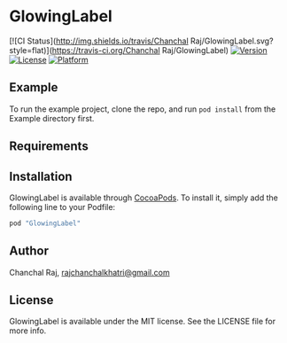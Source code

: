 # GlowingLabel

[![CI Status](http://img.shields.io/travis/Chanchal Raj/GlowingLabel.svg?style=flat)](https://travis-ci.org/Chanchal Raj/GlowingLabel)
[![Version](https://img.shields.io/cocoapods/v/GlowingLabel.svg?style=flat)](http://cocoapods.org/pods/GlowingLabel)
[![License](https://img.shields.io/cocoapods/l/GlowingLabel.svg?style=flat)](http://cocoapods.org/pods/GlowingLabel)
[![Platform](https://img.shields.io/cocoapods/p/GlowingLabel.svg?style=flat)](http://cocoapods.org/pods/GlowingLabel)

## Example

To run the example project, clone the repo, and run `pod install` from the Example directory first.

## Requirements

## Installation

GlowingLabel is available through [CocoaPods](http://cocoapods.org). To install
it, simply add the following line to your Podfile:

```ruby
pod "GlowingLabel"
```

## Author

Chanchal Raj, rajchanchalkhatri@gmail.com

## License

GlowingLabel is available under the MIT license. See the LICENSE file for more info.
